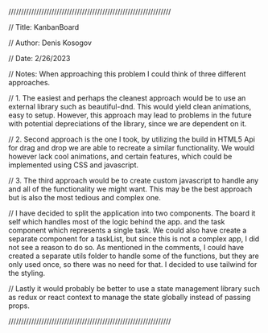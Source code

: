////////////////////////////////////////////////////////////////

// Title: KanbanBoard

// Author: Denis Kosogov

// Date: 2/26/2023


// Notes: When approaching this problem I could think of three different approaches.

// 1. The easiest and perhaps the cleanest approach would be to use an external library such as beautiful-dnd. This would yield clean animations, easy to setup. However, this approach may lead to problems in the future with potential depreciations of the library, since we are dependent on it.

// 2. Second approach is the one I took, by utilizing the build in HTML5 Api for drag and drop we are able to recreate a similar functionality. We would however lack cool animations, and certain features, which could be implemented using CSS and javascript.


// 3. The third approach would be to create custom javascript to handle any and all of the functionality we might want. This may be the best approach but is also the most tedious and complex one.

// I have decided to split the application into two components. The board it self which handles most of the logic behind the app. and the task component which represents a single task. We could also have create a separate component for a taskList, but since this is not a complex app, I did not see a reason to do so. As mentioned in the comments, I could have created a separate utils folder to handle some of the functions, but they are only used once, so there was no need for that. I decided to use tailwind for the styling.

// Lastly it would probably be better to use a state management library such as redux or react context to manage the state globally instead of passing props.

////////////////////////////////////////////////////////////////
